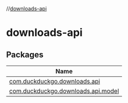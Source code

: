 //[downloads-api](index.md)

# downloads-api

## Packages

| Name |
|---|
| [com.duckduckgo.downloads.api](downloads-api/com.duckduckgo.downloads.api/index.md) |
| [com.duckduckgo.downloads.api.model](downloads-api/com.duckduckgo.downloads.api.model/index.md) |
